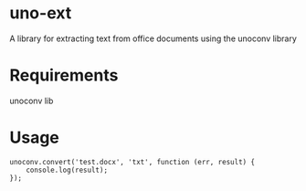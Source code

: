# uno-ext
A library for extracting text from office documents using the unoconv library

# Requirements
unoconv lib

# Usage
```
unoconv.convert('test.docx', 'txt', function (err, result) {
    console.log(result);
});
```
